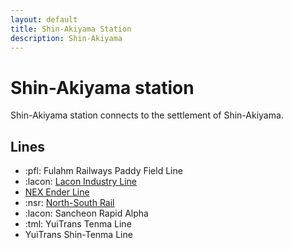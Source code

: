 ```yaml
---
layout: default
title: Shin-Akiyama Station
description: Shin-Akiyama
---
```


# Shin-Akiyama station

Shin-Akiyama station connects to the settlement of Shin-Akiyama.

## Lines

- :pfl: Fulahm Railways Paddy Field Line
- :lacon: [Lacon Industry Line](/rail-lines/lcn-industry-line)
- [NEX Ender Line](/rail-lines/nex-ender-line)
- :nsr: [North-South Rail](/rail-lines/mrtc-north-south-rail-line)
- :lacon: Sancheon Rapid Alpha
- :tml: YuiTrans Tenma Line
- YuiTrans Shin-Tenma Line
